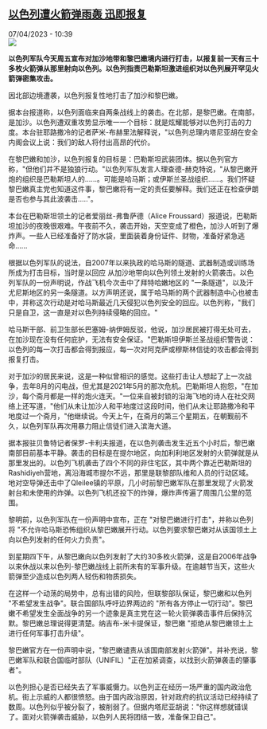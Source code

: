 <!--1680860704000-->
[以色列遭火箭弹雨轰 迅即报复](https://www.rfi.fr/cn/%E4%B8%AD%E4%B8%9C/20230407-%E4%BB%A5%E8%89%B2%E5%88%97%E9%81%AD%E7%81%AB%E7%AE%AD%E5%BC%B9%E9%9B%A8%E8%BD%B0-%E8%BF%85%E5%8D%B3%E6%8A%A5%E5%A4%8D)
------

<div>07/04/2023 - 10:39</div><img src="https://s.rfi.fr/media/display/5f5b8614-d4ff-11ed-9611-005056bf30b7/w:1280/p:16x9/AP23097100415570.jpg"><p><strong>以色列军队今天周五宣布对加沙地带和黎巴嫩境内进行打击，以报复前一天有三十多枚火箭弹从那里射向以色列。以色列指责巴勒斯坦激进组织对以色列展开罕见火箭弹密集攻击。                    </strong></p><div><p>因北部边境遭袭，以色列报复性地打击了加沙和黎巴嫩。</p><p>据本台报道称，以色列面临来自两条战线上的袭击。在北部，是黎巴嫩。在南部，是加沙。以色列遭双重攻势显示唯一一个目标：就是炫耀能够对以色列打击的力度。本台驻耶路撒冷的记者萨米-布赫里法解释说，"以色列总理内塔尼亚胡在安全内阁会议上说：我们的敌人将付出高昂的代价。</p><p>在黎巴嫩和加沙，以色列报复的目标是：巴勒斯坦武装团体。据以色列官方称，"但他们并不是独狼行动。"以色列军队发言人理查德-赫克特说，"从黎巴嫩开炮的组织是巴勒斯坦人的......。可能是哈马斯；或伊斯兰圣战组织......。我们怀疑黎巴嫩真主党也知道这件事，黎巴嫩将有一定的责任要解释。我们还正在检查伊朗是否也参与其此波袭击....."。</p><p>本台在巴勒斯坦领土的记者爱丽丝-弗鲁萨德（Alice Froussard）报道说，巴勒斯坦加沙的夜晚很艰难。午夜前不久，袭击开始，天空变成了橙色，加沙人听到了爆炸声。一些人已经准备好了防水袋，里面装着身份证件、财物，准备好紧急逃命......</p><p>根据以色列军队的说法，自2007年以来执政的哈马斯的隧道、武器制造或训练场所成为打击目标，当时是以回应 从加沙地带向以色列领土发射的火箭袭击。以色列军队的一份声明说，作战飞机今次击中了拜特哈嫩地区的 "一条隧道"，以及汗尤尼斯地区的另一条隧道。以方声明还说，属于哈马斯的两个武器制造中心也被击中，并称这次行动是对哈马斯最近几天侵犯以色列安全的回应。以色列称，"我们只是自卫，这一直是对以色列持续侵略的回应。"</p><p>哈马斯干部、前卫生部长巴塞姆-纳伊姆反驳，他说，加沙居民被打得无处可去，在加沙现在没有任何庇护，无法有安全保证。"巴勒斯坦伊斯兰圣战组织警告说：以色列的每一次打击都会得到报应，每一次对阿克萨或穆斯林信徒的攻击都会得到报复打击。</p><p>对于加沙的居民来说，这是一种似曾相识的感觉。这些打击让人想起了上一次战争，去年8月的闪电战，但尤其是2021年5月的那次危机。巴勒斯坦人抱怨，"在加沙，每个斋月都是一样的炮火连天。"一位来自被封锁的沿海飞地的诗人在社交网络上还写道，"他们从未让加沙人和平地度过这段时间，他们从未让耶路撒冷和平地度过一个斋月，"他继续说。今天上午，在斋月的第三个星期五，在朝觐前不久，以色列军队再次用暴力阻止信徒们进入滨海大道。 </p><p>据本报驻贝鲁特记者保罗-卡利夫报道，在以色列袭击发生近五个小时后，黎巴嫩南部目前基本平静。袭击的目标是在提尔地区，向加利利地区发射的火箭弹就是从那里发出的。以色列飞机袭击了四个不同的非住宅区，其中两个靠近巴勒斯坦的Rashidiyeh营地，离沿海城市提尔不远，那里是联黎部队维和人员的行动区域。地对空导弹还击中了Qleilee镇的平原，几小时前黎巴嫩军队在那里发现了火箭发射台和未使用的炸弹。以色列飞机还投下的炸弹，爆炸声传遍了周围几公里的范围。</p><p>黎明前，以色列军队在一份声明中宣布，正在 "对黎巴嫩进行打击"，并称以色列将 "不允许哈马斯恐怖组织从黎巴嫩展开行动。以色列要求黎巴嫩对从该国领土上向以色列发射的任何火力负责"。</p><p>到星期四下午，从黎巴嫩向以色列发射了大约30多枚火箭弹，这是自2006年战争以来休战以来以色列-黎巴嫩战线上前所未有的军事升级。在逾越节当天，这些火箭弹至少造成以色列两人轻伤和物质损失。</p><p>在这样一个动荡的局势中，总有出错的风险，但联黎部队保证，黎巴嫩和以色列 "不希望发生战争"。联合国部队呼吁边界两边的 "所有各方停止一切行动"。黎巴嫩不希望发生全面战争的另一个迹象是真主党在这一轮火箭弹袭击事件后保持沉默。黎巴嫩总理说得更清楚。纳吉布-米卡提保证，黎巴嫩 "拒绝从黎巴嫩领土上进行任何军事打击升级"。</p><p>黎巴嫩官方在一份声明中说，"黎巴嫩谴责从该国南部发射火箭弹"。并补充说，黎巴嫩军队和联合国临时部队（UNIFIL）"正在加紧调查，以找到火箭弹袭击的肇事者"。</p><p>以色列担心是否已经失去了军事威慑力。以色列正在经历一场严重的国内政治危机。街上示威的人都很愤怒。由于国内政治原因，针对政府的抗议活动已经持续了数周。以色列似乎被分裂了，被削弱了。但据内塔尼亚胡说："你这样想就错误了。面对火箭弹袭击威胁，以色列人民将团结一致，准备保卫自己"。</p><div data-selfpromo-newsletter></div><div data-selfpromo-app></div></div>
